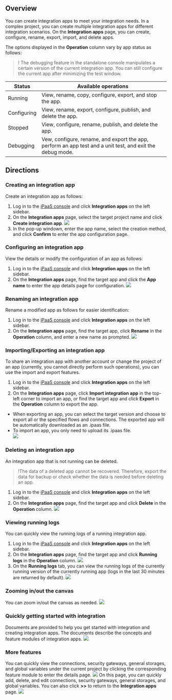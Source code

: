 ## Overview
You can create integration apps to meet your integration needs. In a complex project, you can create multiple integration apps for different integration scenarios. On the **Integration apps** page, you can create, configure, rename, export, import, and delete apps.

The options displayed in the **Operation** column vary by app status as follows:
>! The debugging feature in the standalone console manipulates a certain version of the current integration app. You can still configure the current app after minimizing the test window.
>
| Status | Available operations|
|---------|---------|
|  Running | View, rename, copy, configure, export, and stop the app. |
|  Configuring | View, rename, export, configure, publish, and delete the app. |
|  Stopped | View, configure, rename, publish, and delete the app. |
|  Debugging | Vew, configure, rename, and export the app, perform an app test and a unit test, and exit the debug mode. |

## Directions
### Creating an integration app
Create an integration app as follows:
1. Log in to the [iPaaS console](https://ipaas.cloud.tencent.com/) and click **Integration apps** on the left sidebar.
2. On the **Integration apps** page, select the target project name and click **Create integration app**.
![](https://qcloudimg.tencent-cloud.cn/raw/4dbfd3e53f5e67b1fd47dc824fac6a93.png)
3. In the pop-up windown, enter the app name, select the creation method, and click **Confirm** to enter the app configuration page.

### Configuring an integration app
View the details or modify the configuration of an app as follows:
1. Log in to the [iPaaS console](https://ipaas.cloud.tencent.com/) and click **Integration apps** on the left sidebar.
2. On the **Integration apps** page, find the target app and click the **App name** to enter the app details page for configuration.
![](https://qcloudimg.tencent-cloud.cn/raw/a7450558684a3907d3ab0cc2d7410af7.png)

### Renaming an integration app
Rename a modified app as follows for easier identification:
1. Log in to the [iPaaS console](https://ipaas.cloud.tencent.com/) and click **Integration apps** on the left sidebar.
2. On the **Integration apps** page, find the target app, click **Rename** in the **Operation** column, and enter a new name as prompted.
![](https://qcloudimg.tencent-cloud.cn/raw/037fbf863667b57f24defbefb2d85a44.png)

### Importing/Exporting an integration app
To share an integration app with another account or change the project of an app (currently, you cannot directly perform such operations), you can use the import and export features.
1. Log in to the [iPaaS console](https://ipaas.cloud.tencent.com/) and click **Integration apps** on the left sidebar.
2. On the **Integration apps** page, click **Import integration app** in the top-left corner to import an app, or find the target app and click **Export** in the **Operation** column to export the app.
 - When exporting an app, you can select the target version and choose to export all or the specified flows and connections. The exported app will be automatically downloaded as an .ipaas file.
 - To import an app, you only need to upload its .ipaas file.  
![](https://qcloudimg.tencent-cloud.cn/raw/22ad0783a1f37097af48a40f37cbca91.png)

### Deleting an integration app
An integration app that is not running can be deleted.
>!The data of a deleted app cannot be recovered. Therefore, export the data for backup or check whether the data is needed before deleting an app.
>
1. Log in to the [iPaaS console](https://ipaas.cloud.tencent.com/) and click **Integration apps** on the left sidebar.
2. On the **Integration apps** page, find the target app and click **Delete** in the **Operation** column.
![](https://qcloudimg.tencent-cloud.cn/raw/527974072a9a4bb1e4f09600b25ff517.png)
### Viewing running logs
You can quickly view the running logs of a running integration app.
1. Log in to the [iPaaS console](https://ipaas.cloud.tencent.com/) and click **Integration apps** on the left sidebar.
2. On the **Integration apps** page, find the target app and click **Running logs** in the **Operation** column.
![](https://qcloudimg.tencent-cloud.cn/raw/5d68c7905a9fff72914d1cbc1f5fd415.png)
3. On the **Running logs** tab, you can view the running logs of the currently running version of the currently running app (logs in the last 30 minutes are returned by default).
![](https://qcloudimg.tencent-cloud.cn/raw/3da4f2aa26aaeca3643e526c3cb4ee2c.png)

### Zooming in/out the canvas
You can zoom in/out the canvas as needed.
![](https://qcloudimg.tencent-cloud.cn/raw/b0642901ffebc1962e88c7402a5bd838.png)

### Quickly getting started with integration
Documents are provided to help you get started with integration and creating integration apps. The documents describe the concepts and feature modules of integration apps.
![](https://qcloudimg.tencent-cloud.cn/raw/566633d7099908a6748359d9413adbdf.png)

### More features
You can quickly view the connections, security gateways, general storages, and global variables under the current project by clicking the corresponding feature module to enter the details page.
![](https://qcloudimg.tencent-cloud.cn/raw/d175118b4f032e4faf5276ef63124824.png)
On this page, you can quickly add, delete, and edit connections, security gateways, general storages, and global variables. You can also click **>>** to return to the **Integration apps** page.
![](https://qcloudimg.tencent-cloud.cn/raw/39281f1e5d1cf6210e49c05af07f6abd.png)


